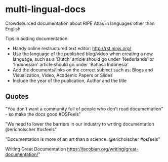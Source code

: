# multi-lingual-docs

Crowdsourced documentation about RIPE Atlas in languages other than English

Tips in adding documentation: 

- Handy online restructured text editor: http://rst.ninjs.org/
- Use the language of the published blog/video when creating a new language, such as a 'Dutch' article should go under 'Nederlands' or 'Indonesian' article should go under 'Bahasa Indonesia' 
- Add the documents/links on the correct subject such as: Blogs and Visualization, Video, Academic Papers or Slides
- Include the year of the publication, Author and the title

## Quotes

"You don't want a community full of people who don't read documentation" - so make the docs good #OSFeels" 

"We need to lower the barriers in our industry to writing documentation @ericholscher #osfeels" 

"Documentation is more of an art than a science. @ericholscher #osfeels" 

Writing Great Documentation https://jacobian.org/writing/great-documentation/"
